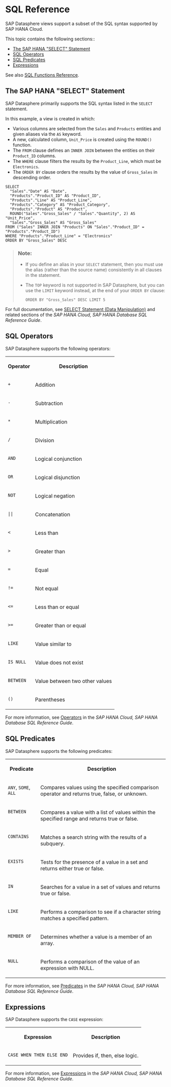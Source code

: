 <!-- loio6a37cc58322548a986496d5e139e9201 -->

# SQL Reference

SAP Datasphere views support a subset of the SQL syntax supported by SAP HANA Cloud.

This topic contains the following sections::

-   [The SAP HANA "SELECT" Statement](sql-reference-6a37cc5.md#loio6a37cc58322548a986496d5e139e9201__select)
-   [SQL Operators](sql-reference-6a37cc5.md#loio6a37cc58322548a986496d5e139e9201__operators)
-   [SQL Predicates](sql-reference-6a37cc5.md#loio6a37cc58322548a986496d5e139e9201__predicates)
-   [Expressions](sql-reference-6a37cc5.md#loio6a37cc58322548a986496d5e139e9201__expressions)

See also [SQL Functions Reference](sql-functions-reference-6d624a1.md).



<a name="loio6a37cc58322548a986496d5e139e9201__select"/>

## The SAP HANA "SELECT" Statement

SAP Datasphere primarily supports the SQL syntax listed in the `SELECT` statement.

In this example, a view is created in which:

-   Various columns are selected from the `Sales` and `Products` entities and given aliases via the `AS` keyword.
-   A new, calculated column, `Unit_Price` is created using the `ROUND()` function.
-   The `FROM` clause defines an `INNER JOIN` between the entities on their `Product_ID` columns.
-   The `WHERE` clause filters the results by the `Product_Line`, which must be `Electronics`.
-   The `ORDER BY` clause orders the results by the value of `Gross_Sales` in descending order.

```
SELECT
  "Sales"."Date" AS "Date",
  "Products"."Product_ID" AS "Product_ID",
  "Products"."Line" AS "Product_Line",
  "Products"."Category" AS "Product_Category",
  "Products"."Product" AS "Product",
  ROUND("Sales"."Gross_Sales" / "Sales"."Quantity", 2) AS "Unit_Price",
  "Sales"."Gross_Sales" AS "Gross_Sales"
FROM ("Sales" INNER JOIN "Products" ON "Sales"."Product_ID" = "Products"."Product_ID")
WHERE "Products"."Product_Line" = "Electronics"
ORDER BY "Gross_Sales" DESC
```

> ### Note:  
> -   If you define an alias in your `SELECT` statement, then you must use the alias \(rather than the source name\) consistently in all clauses in the statement.
> -   The `TOP` keyword is not supported in SAP Datasphere, but you can use the `LIMIT` keyword instead, at the end of your `ORDER BY` clause:
> 
>     ```
>     ORDER BY "Gross_Sales" DESC LIMIT 5
>     ```

For full documentation, see [SELECT Statement \(Data Manipulation\)](https://help.sap.com/viewer/c1d3f60099654ecfb3fe36ac93c121bb/cloud/en-US/20fcf24075191014a89e9dc7b8408b26.html) and related sections of the *SAP HANA Cloud, SAP HANA Database SQL Reference Guide*.



<a name="loio6a37cc58322548a986496d5e139e9201__operators"/>

## SQL Operators

SAP Datasphere supports the following operators:


<table>
<tr>
<th valign="top">

Operator

</th>
<th valign="top">

Description

</th>
</tr>
<tr>
<td valign="top">

`+`

</td>
<td valign="top">

Addition

</td>
</tr>
<tr>
<td valign="top">

`-`

</td>
<td valign="top">

Subtraction

</td>
</tr>
<tr>
<td valign="top">

`*`

</td>
<td valign="top">

Multiplication

</td>
</tr>
<tr>
<td valign="top">

`/`

</td>
<td valign="top">

Division

</td>
</tr>
<tr>
<td valign="top">

`AND`

</td>
<td valign="top">

Logical conjunction

</td>
</tr>
<tr>
<td valign="top">

`OR`

</td>
<td valign="top">

Logical disjunction

</td>
</tr>
<tr>
<td valign="top">

`NOT`

</td>
<td valign="top">

Logical negation

</td>
</tr>
<tr>
<td valign="top">

`||`

</td>
<td valign="top">

Concatenation

</td>
</tr>
<tr>
<td valign="top">

`<`

</td>
<td valign="top">

Less than

</td>
</tr>
<tr>
<td valign="top">

`>`

</td>
<td valign="top">

Greater than

</td>
</tr>
<tr>
<td valign="top">

`=`

</td>
<td valign="top">

Equal

</td>
</tr>
<tr>
<td valign="top">

`!=`

</td>
<td valign="top">

Not equal

</td>
</tr>
<tr>
<td valign="top">

`<=`

</td>
<td valign="top">

Less than or equal

</td>
</tr>
<tr>
<td valign="top">

`>=`

</td>
<td valign="top">

Greater than or equal

</td>
</tr>
<tr>
<td valign="top">

`LIKE`

</td>
<td valign="top">

Value similar to

</td>
</tr>
<tr>
<td valign="top">

`IS NULL`

</td>
<td valign="top">

Value does not exist

</td>
</tr>
<tr>
<td valign="top">

`BETWEEN`

</td>
<td valign="top">

Value between two other values

</td>
</tr>
<tr>
<td valign="top">

`()`

</td>
<td valign="top">

Parentheses

</td>
</tr>
</table>

For more information, see [Operators](https://help.sap.com/viewer/c1d3f60099654ecfb3fe36ac93c121bb/latest/en-US/20a380977519101494ceddd944e87527.html) in the *SAP HANA Cloud, SAP HANA Database SQL Reference Guide*.



<a name="loio6a37cc58322548a986496d5e139e9201__predicates"/>

## SQL Predicates

SAP Datasphere supports the following predicates:


<table>
<tr>
<th valign="top">

Predicate

</th>
<th valign="top">

Description

</th>
</tr>
<tr>
<td valign="top">

`ANY`, `SOME`, `ALL`

</td>
<td valign="top">

Compares values using the specified comparison operator and returns true, false, or unknown.

</td>
</tr>
<tr>
<td valign="top">

`BETWEEN`

</td>
<td valign="top">

Compares a value with a list of values within the specified range and returns true or false.

</td>
</tr>
<tr>
<td valign="top">

`CONTAINS`

</td>
<td valign="top">

Matches a search string with the results of a subquery.

</td>
</tr>
<tr>
<td valign="top">

`EXISTS`

</td>
<td valign="top">

Tests for the presence of a value in a set and returns either true or false.

</td>
</tr>
<tr>
<td valign="top">

`IN`

</td>
<td valign="top">

Searches for a value in a set of values and returns true or false.

</td>
</tr>
<tr>
<td valign="top">

`LIKE`

</td>
<td valign="top">

Performs a comparison to see if a character string matches a specified pattern.

</td>
</tr>
<tr>
<td valign="top">

`MEMBER OF`

</td>
<td valign="top">

Determines whether a value is a member of an array.

</td>
</tr>
<tr>
<td valign="top">

`NULL`

</td>
<td valign="top">

Performs a comparison of the value of an expression with NULL.

</td>
</tr>
</table>

For more information, see [Predicates](https://help.sap.com/docs/hana-cloud-database/sap-hana-cloud-sap-hana-database-sql-reference-guide/predicates) in the *SAP HANA Cloud, SAP HANA Database SQL Reference Guide*.



<a name="loio6a37cc58322548a986496d5e139e9201__expressions"/>

## Expressions

SAP Datasphere supports the `CASE` expression:


<table>
<tr>
<th valign="top">

Expression

</th>
<th valign="top">

Description

</th>
</tr>
<tr>
<td valign="top">

`CASE WHEN THEN ELSE END`

</td>
<td valign="top">

Provides if, then, else logic.

</td>
</tr>
</table>

For more information, see [Expressions](https://help.sap.com/viewer/c1d3f60099654ecfb3fe36ac93c121bb/cloud/en-US/20a4389775191014b5a6bf2ccc0df2ed.html) in the *SAP HANA Cloud, SAP HANA Database SQL Reference Guide*.

